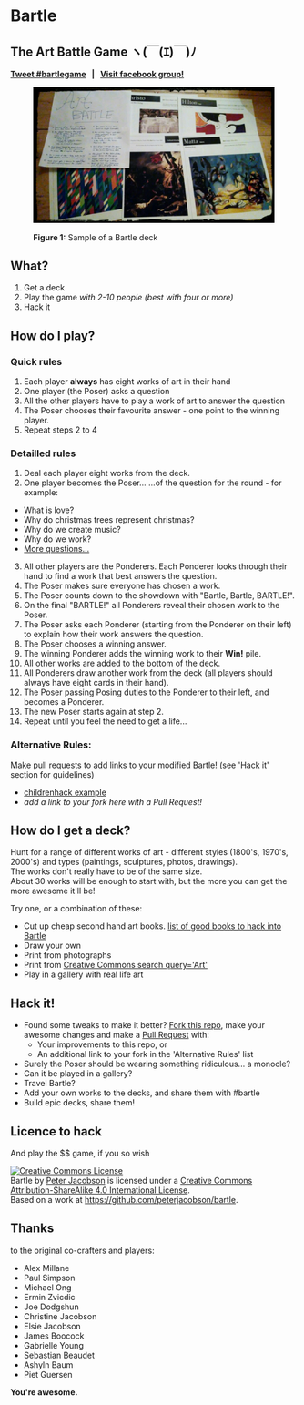 # Bartle
## The Art Battle Game ヽ(￣(ｴ)￣)ﾉ  
**[Tweet #bartlegame](https://twitter.com/intent/tweet?hashtags=bartlegame)&nbsp;&nbsp;&nbsp;|&nbsp;&nbsp;&nbsp;[Visit facebook group!](https://www.facebook.com/bartlegame)**
<figure>
  <img src="/images/bartle-v1-small.JPG" alt="Sample of a Bartle deck and instructions"><br>
  <figcaption>
    <p><strong>Figure 1:</strong> Sample of a Bartle deck</p>
  </figcaption>
</figure>

## What?
1. Get a deck
2. Play the game *with 2-10 people (best with four or more)*
3. Hack it

## How do I play?

### Quick rules
1. Each player **always** has eight works of art in their hand
1. One player (the Poser) asks a question
2. All the other players have to play a work of art to answer the question
3. The Poser chooses their favourite answer - one point to the winning player.
4. Repeat steps 2 to 4


### Detailled rules
1. Deal each player eight works from the deck.
2. One player becomes the Poser... ...of the question for the round - for example:
  - What is love?
  - Why do christmas trees represent christmas?
  - Why do we create music?
  - Why do we work?
  - [More questions...](/bartle-questions.md)
3. All other players are the Ponderers. Each Ponderer looks through their hand to find a work that best answers the question.
4. The Poser makes sure everyone has chosen a work.
5. The Poser counts down to the showdown with "Bartle, Bartle, BARTLE!".
6. On the final "BARTLE!" all Ponderers reveal their chosen work to the Poser.
7. The Poser asks each Ponderer (starting from the Ponderer on their left) to explain how their work answers the question.
8. The Poser chooses a winning answer.
9. The winning Ponderer adds the winning work to their **Win!** pile.
10. All other works are added to the bottom of the deck.
11. All Ponderers draw another work from the deck (all players should always have eight cards in their hand).
12. The Poser passing Posing duties to the Ponderer to their left, and becomes a Ponderer.
13. The new Poser starts again at step 2.
14. Repeat until you feel the need to get a life...

### Alternative Rules:
Make pull requests to add links to your modified Bartle! (see 'Hack it' section for guidelines)
- [childrenhack example](#)
- *add a link to your fork here with a Pull Request!*

## How do I get a deck?
Hunt for a range of different works of art - different styles (1800's, 1970's, 2000's) and types (paintings, sculptures, photos, drawings).  
The works don't really have to be of the same size.  
About 30 works will be enough to start with, but the more you can get the more awesome it'll be!

Try one, or a combination of these:
- Cut up cheap second hand art books. [list of good books to hack into Bartle](/bartleable-books.md)
- Draw your own
- Print from photographs
- Print from [Creative Commons search query='Art'](https://www.google.co.nz/search?site=imghp&tbm=isch&q=art&tbs=sur:fc&gws_rd=cr&ei=Xx99VquCEoeqjwOV3KSICQ)
- Play in a gallery with real life art

## Hack it!
- Found some tweaks to make it better? [Fork this repo](https://help.github.com/articles/fork-a-repo/), make your awesome changes and make a [Pull Request](https://help.github.com/articles/using-pull-requests/) with:
  - Your improvements to this repo, or
  - An additional link to your fork in the 'Alternative Rules' list
- Surely the Poser should be wearing something ridiculous... a monocle?
- Can it be played in a gallery?
- Travel Bartle?
- Add your own works to the decks, and share them with #bartle
- Build epic decks, share them!

## Licence to hack
And play the $$ game, if you so wish

<a rel="license" href="http://creativecommons.org/licenses/by-sa/4.0/"><img alt="Creative Commons License" style="border-width:0" src="https://i.creativecommons.org/l/by-sa/4.0/88x31.png" /></a><br /><span xmlns:dct="http://purl.org/dc/terms/" property="dct:title">Bartle</span> by <a xmlns:cc="http://creativecommons.org/ns#" href="https://github.com/peterjacobson/bartle" property="cc:attributionName" rel="cc:attributionURL">Peter Jacobson</a> is licensed under a <a rel="license" href="http://creativecommons.org/licenses/by-sa/4.0/">Creative Commons Attribution-ShareAlike 4.0 International License</a>.<br />Based on a work at <a xmlns:dct="http://purl.org/dc/terms/" href="https://github.com/peterjacobson/bartle" rel="dct:source">https://github.com/peterjacobson/bartle</a>.

## Thanks
to the original co-crafters and players:
- Alex Millane
- Paul Simpson
- Michael Ong
- Ermin Zvicdic
- Joe Dodgshun
- Christine Jacobson
- Elsie Jacobson
- James Boocock
- Gabrielle Young
- Sebastian Beaudet
- Ashyln Baum
- Piet Guersen

**You're awesome.**
